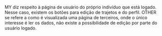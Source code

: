 MY diz respeito à página de usuário do próprio indivíduo que está logado. Nesse caso, existem os botões para edição de trajetos e do perfil. OTHER se refere a como é visualizada uma página de terceiros, onde o único interesse é ler os dados, não existe a possibilidade de edição por parte do usuário logado.
